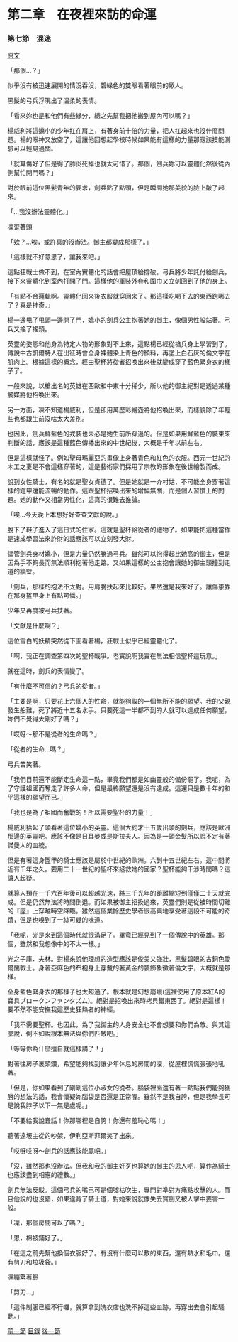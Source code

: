 第二章　在夜裡來訪的命運
====

### 第七節　混迷

[原文](https://syosetu.org/novel/42788/10.html)

「那個…？」

似乎沒有被迅速展開的情況吞沒，碧綠色的雙眼看著眼前的眾人。

黑髮的弓兵浮現出了溫柔的表情。

「看來妳也是和他們有些緣分，總之先幫我把他搬到屋內可以嗎？」

楊威利將這嬌小的少年扛在肩上，有著身前十倍的力量，把人扛起來也沒什麼問題。楊的眼神又放空了，這讓他回想起學校時候如果能有這樣的力量那應該技能測驗可以輕易過關。

「就算傷好了但是得了肺炎死掉也就太可惜了。那個，劍兵妳可以靈體化然後從內側幫忙開門嗎？」

對於眼前這位黑髮青年的要求，劍兵點了點頭，但是瞬間她那美貌的臉上皺了起來。

「…我沒辦法靈體化。」

凜歪著頭

「欸？…唉，或許真的沒辦法。御主都變成那樣了。」

「這樣就不好意思了，讓我來吧。」

這點狂戰士做不到，在室內實體化的話會把屋頂給撐破。弓兵將少年託付給劍兵，接下來靈體化到室內打開了門。這樣他的軍裝外套和圍巾又立刻回到了他的身上。

「有點不合邏輯啊。靈體化回來後衣服就穿回來了。那這樣吃喝下去的東西跑哪去了？真是神奇。」

楊一邊甩了甩頭一邊開了門，嬌小的劍兵公主抱著她的御主，像個男性般站著。弓兵又搖了搖頭。

英靈的姿態和他身為特定人物的形象對不上來，這點楊已經從槍兵身上學習到了。傳說中古凱爾特人在出征時會全身裸體染上青色的顏料，再塗上白石灰的倫文字在肌肉上。根據這樣的概念，經由聖杯將從者招喚出來後就變成穿了藍色緊身衣的樣子了。

一般來說，以槍出名的英雄在西歐和中東十分稀少，所以他的御主絕對是透過某種觸媒將他招喚出來。

另一方面，凜不知道楊威利，但是卻用萬歷彩繪壺將他招喚出來，而樣貌除了年輕些也都跟生前沒啥太大差別。

也因此，劍兵鮮藍色的戎裝也未必是她生前所穿過的。但是如果用鮮藍色的裝束來判斷的話，應該是這種藍色傳播出來的中世紀後，大概是千年以前左右。

但是這樣就怪了。例如聖母瑪麗亞的畫像上身著青色和紅色的衣服。西元一世紀的木工之妻是不會這樣穿著的，這是藝術家們採用了宗教的形象在後世繪製而成。

說到女性騎士，有名的就是聖女貞德了。但是她就是一介村姑，不可能全身穿著這樣的鎧甲還能流暢的動作。這跟聖杯招喚出來的增幅無關，而是個人習慣上的問題。她的動作又相當男性化，這真的很難去推論。

「唉…今天晚上本想好好查查文獻的說。」

脫下了鞋子進入了這日式的住家。這就是聖杯給從者的禮物了。如果能把這種當作是速成學習法來詐財的話應該可以立刻發大財。

儘管劍兵身材嬌小，但是力量仍然勝過弓兵。雖然可以抱得起比她高的御主，但是因為手不夠長而無法順利抱著他走路。又如果這樣的公主抱會讓她的御主頭撞到走道的牆壁。

「劍兵，那樣的抱法不太對。用肩膀扶起來比較好。果然還是我來好了。讓傷患靠在那身盔甲身上有點可憐。」

少年又再度被弓兵扶著。

「文獻是什麼啊？」

這位雪白的妖精突然從下面看著楊，狂戰士似乎已經靈體化了。

「啊，我正在調查第四次的聖杯戰爭。老實說啊我實在無法相信聖杯這玩意。」

就在這時，劍兵的表情變了。

「有什麼不可信的？弓兵的從者。」

「主要是啊，只要花上六個人的性命，就能夠取的一個無所不能的願望。我的父親發生船難，死了將近十五名水手。只要死這一半都不到的人就可以達成任何願望，妳們不覺得太剛好了嗎？」

「哎呀～那不是從者的生命嗎？」

「從者的生命…嗎？」

弓兵苦笑著。

「我們目前還不能斷定生命這一點，畢竟我們都是如幽靈般的備份罷了。我呢，為了守護祖國而奪走了許多人命，但是最終願望還是沒有達成。這還只是數十年的和平這樣的願望而已。」

「我也是為了祖國而奮戰的！所以需要聖杯的力量！」

楊威利抬起了頭看著這位嬌小的英靈。這個大約才十五歲出頭的劍兵，應該是歐洲那邊的英靈吧。應該不像是日耳曼或是斯拉夫人。因為是一頭金髮所以說不定有著諾曼人的血統。

但是有著這身盔甲的騎士應該是屬於中世紀的歐洲。六到十五世紀左右。這中間將近有千年之久。要用二十一世紀的聖杯來拯救她的國家？聖杯能夠干涉時間嗎？這讓人起疑。

就算人類在一千六百年後可以超越光速，將三千光年的距離縮短到僅僅二十天就完成。但是仍然無法將時間倒退。而如果被御主招換過來，英靈們則是從被時間切離的『座』上穿越時空降臨。雖然這個業餘歷史學者很高興地享受著這段不可能的奇蹟，但是也嗅到了一絲可疑的味道。

「我呢，光是來到這個時代就很滿足了。畢竟已經見到了一個傳說中的英雄。那個，雖然和我想像中的不太一樣。」

光之子庫．夫林。對楊來說他理想的造型應該是俊美又強壯，黑髮碧眼的古銅色愛爾蘭戰士。身著亞麻色的布袍身上穿戴的著黃金的裝飾象徵著倫文字，大概就是那樣。

全身藍色緊身衣的那樣子也太超過了。根本就是幻想崩壞(這裡使用了原本紅A的寶具ブロークンファンタズム)。絕對是招喚出來時拷貝錯東西了。絕對是這樣！要不然不能安撫我這歷史狂熱者的神經。

「我不需要聖杯。也因此，為了我御主的人身安全也不會想要和你們為敵。與其這麼說，倒不如說根本無法與你們匹敵吧。」

「等等你為什麼擅自就這樣講了！」

對著往房子裏頭鑽，希望能夠找到讓少年休息的房間的凜，從屋裡慌慌張張地吼著。

「但是，你如果看到了剛剛這位小淑女的從者。腦袋裡面還有著一點點我們能夠獲勝的想法的話，我會懷疑妳腦袋是否還是正常喔。雖然不是我自誇，但是我學長可是說我脖子以下一無是處呢。」

「不要給我說蠢話！你那哪裡是自誇！你還有羞恥心嗎！」

聽著遠坂主從的吵架，伊利亞斯菲爾笑了出來。

「哎呀哎呀～劍兵的話應該能贏吧。」

「沒，雖然那也沒辦法。但我和我的御主好歹也算她的御主的恩人吧，算作為騎士也應該盡到相應的禮數。」

劍兵無法反駁。這個弓兵的嘴巴可是個噓枯吹生，專門對準對方痛點攻擊的人。而且他說的也沒錯，如果違背了騎士道，對她來說就像失去寶劍又被人擊中要害一般。

「凜，那個房間可以了嗎？」

「恩，棉被鋪好了。」

「在這之前先幫他換個衣服好了。有沒有什麼可以敷的東西，還有熱水和毛巾。還有剪刀和垃圾袋。」

凜繃緊著臉

「剪刀…」

「這件制服已經不行囉，就算拿到洗衣店也洗不掉這些血跡，再穿出去會引起騷動。」





[前一節](./0206.md)
[目錄](../README.md)
[後一節](./0208.md)
